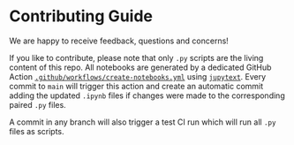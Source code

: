 # Contributing Guide

We are happy to receive feedback, questions and concerns!

If you like to contribute, please note that only `.py` scripts are the living
content of this repo. All notebooks are generated by a dedicated GitHub Action
[`.github/workflows/create-notebooks.yml`](.github/workflows/create-notebooks.yml)
using [`jupytext`](https://jupytext.readthedocs.io). Every commit to `main`
will trigger this action and create an automatic commit adding the updated
`.ipynb` files if changes were made to the corresponding paired `.py` files.

A commit in any branch will also trigger a test CI run which will run all `.py`
files as scripts.
